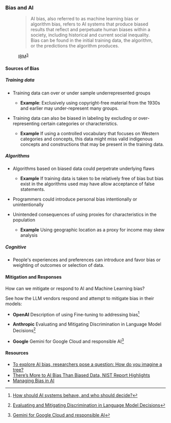 ### Bias and AI

<figure>
  <blockquote class="blockquote">
   <p>
   AI bias, also referred to as machine learning bias or algorithm bias, refers 
   to AI systems that produce biased results that reflect and perpetuate human 
   biases within a society, including historical and current social inequality. 
   Bias can be found in the initial training data, the algorithm, or the 
   predictions the algorithm produces.
   </p>
  </blockquote>
  <figcaption class="blockquote-footer" markdown="span">
   IBM<sup><a class="footnote-ref" href="#fn:IBM_AI_BIAS">3</a></sup>
  </figcaption>
</figure>


#### Sources of Bias

##### Training data
- Training data can over or under sample underrepresented groups
  
    - **Example**:
      Exclusively using copyright-free material from the 1930s and earlier 
      may under-represent many groups.
 
- Training data can also be biased in labeling by excluding or over-representing
  certain categories or characteristics.

    - **Example**
      If using a controlled vocabulary that focuses on Western categories and concepts,
      this data might miss valid indigenous concepts and constructions that may be present in the
      training data.  

##### Algorithms
- Algorithms based on biased data could perpetrate underlying flaws
    - **Example**
      If training data is taken to be relatively free of bias but bias exist in the 
      algorithms used may have allow acceptance of false statements. 
  
- Programmers could introduce personal bias intentionally or unintentionally

- Unintended consequences of using proxies for characteristics in the 
  population

    - **Example**
      Using geographic location as a proxy for income may skew analysis 

##### Cognitive
- People's experiences and preferences can introduce and favor bias or 
  weighting of outcomes or selection of data.


#### Mitigation and Responses
How can we mitigate or respond to AI and Machine Learning bias? 

See how the LLM vendors respond and attempt to mitigate bias in their models:

- **OpenAI** Description of using Fine-tuning to addressing bias[^HOW_AI_BEHAVE]

- **Anthropic** Evaluating and Mitigating Discrimination in Language Model Decisions[^CLAUDE_LANG]

- **Google** Gemini for Google Cloud and responsible AI[^GEMINI]

[^IBM_AI_BIAS]: [Shedding light on AI bias with real world examples](https://www.ibm.com/blog/shedding-light-on-ai-bias-with-real-world-examples/)
[^HOW_AI_BEHAVE]: [How should AI systems behave, and who should decide?](https://openai.com/index/how-should-ai-systems-behave/)
[^CLAUDE_LANG]: [Evaluating and Mitigating Discrimination in Language Model Decisions](https://www.anthropic.com/news/evaluating-and-mitigating-discrimination-in-language-model-decisions)
[^GEMINI]: [Gemini for Google Cloud and responsible AI](https://cloud.google.com/gemini/docs/discover/responsible-ai)

#### Resources 
- [To explore AI bias, researchers pose a question: How do you imagine a tree?](https://news.stanford.edu/stories/2025/07/ai-llm-ontological-systems-bias-research)
- [There’s More to AI Bias Than Biased Data, NIST Report Highlights](https://www.nist.gov/news-events/news/2022/03/theres-more-ai-bias-biased-data-nist-report-highlights)
- [Managing Bias in AI](https://lin-web.clarkson.edu/~jmatthew/publications/ManagingBiasInAI_CAMERAREADY.pdf) 

